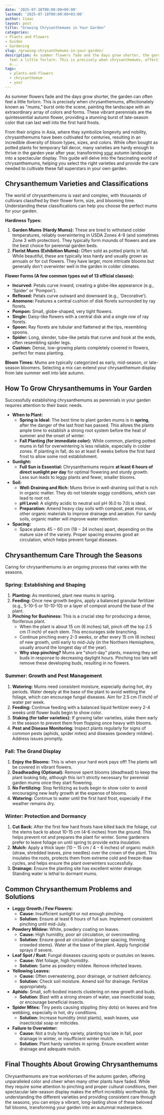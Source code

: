 ```yaml
---
date: '2025-07-10T00:00:00+00:00'
lastmod: '2025-07-10T00:00:00+03:00'
author: Isaac
layout: post
title: "Growing Chrysanthemums in Your Garden"
categories:
- Plants and Flowers
- Guides
- Gardening
slug: /growing-chrysanthemums-in-your-garden/
description: As summer flowers fade and the days grow shorter, the garden can often
  feel a little forlorn. This is precisely when chrysanthemums, affectionately known
  a...
tags: 
  - plants-and-flowers
  - chrysanthemum
  - your
---
```

As summer flowers fade and the days grow shorter, the garden can often feel a little forlorn. This is precisely when chrysanthemums, affectionately known as "mums," burst onto the scene, painting the landscape with an extraordinary array of colors and forms. These vibrant perennials are the quintessential autumn flower, providing a stunning burst of late-season color that can last well into the first hard frosts.

From their origins in Asia, where they symbolize longevity and nobility, chrysanthemums have been cultivated for centuries, resulting in an incredible diversity of bloom types, sizes, and colors. While often bought as potted plants for temporary fall decor, many varieties are hardy enough to thrive in the garden year after year, transforming [your](/posts/how-can-you-tell-if-you-have-moles-in-your-yard/) autumn landscape into a spectacular display. This guide will delve into the fascinating world of chrysanthemums, helping you select the right varieties and provide the care needed to cultivate these fall superstars in your own garden.

## Chrysanthemum Varieties and Classifications

The world of chrysanthemums is vast and complex, with thousands of cultivars classified by their flower form, size, and blooming time. Understanding these classifications can help you choose the perfect mums for your garden.

**Hardiness Types:**

1.  **Garden Mums (Hardy Mums):** These are bred to withstand colder temperatures, reliably overwintering in USDA Zones 4-9 (and sometimes Zone 3 with protection). They typically form mounds of flowers and are the best choice for perennial garden beds.
2.  **Florist Mums (Exhibition Mums):** Often sold as potted plants in fall. While beautiful, these are typically less hardy and usually grown as annuals or for cut flowers. They have larger, more intricate blooms but generally don't overwinter well in the garden in colder climates.

**Flower Forms (A few common types out of 13 official classes):**

* **Incurved:** Petals curve inward, creating a globe-like appearance (e.g., 'Spider' or 'Pompon').
* **Reflexed:** Petals curve outward and downward (e.g., 'Decorative').
* **Anemone:** Features a central cushion of disk florets surrounded by ray florets.
* **Pompon:** Small, globe-shaped, very tight flowers.
* **Single:** Daisy-like flowers with a central disk and a single row of ray florets.
* **Spoon:** Ray florets are tubular and flattened at the tips, resembling spoons.
* **Spider:** Long, slender, tube-like petals that curve and hook at the ends, often resembling spider legs.
* **Cushion:** Dense, low-growing plants completely covered in flowers, perfect for mass planting.

**Bloom Times:** Mums are typically categorized as early, mid-season, or late-season bloomers. Selecting a mix can extend your chrysanthemum display from late summer well into late autumn.

## How To Grow Chrysanthemums in Your Garden

Successfully establishing chrysanthemums as perennials in your garden requires attention to their basic needs.

* **When to Plant:**
    * **Spring is Ideal:** The best time to plant garden mums is in **spring**, after the danger of the last frost has passed. This allows the plants ample time to establish a strong root system before the heat of summer and the onset of winter.
    * **Fall Planting (for immediate color):** While common, planting potted mums in fall for overwintering is less reliable, especially in colder zones. If planting in fall, do so at least 6 weeks before the first hard frost to allow some root establishment.
* **Sunlight:**
    * **Full Sun is Essential:** Chrysanthemums require **at least 6 hours of direct sunlight per day** for optimal flowering and sturdy growth. Less sun leads to leggy plants and fewer, smaller blooms.
* **Soil:**
    * **Well-Draining and Rich:** Mums thrive in well-draining soil that is rich in organic matter. They do not tolerate soggy conditions, which can lead to root rot.
    * **pH Level:** A slightly acidic to neutral soil pH ($6.0$ to $7.0$) is ideal.
    * **Preparation:** Amend heavy clay soils with compost, peat moss, or other organic materials to improve drainage and aeration. For sandy soils, organic matter will improve water retention.
* **Spacing:**
    * Space plants $45-60$ cm ($18-24$ inches) apart, depending on the mature size of the variety. Proper spacing ensures good air circulation, which helps prevent fungal diseases.

## Chrysanthemum Care Through the Seasons

Caring for chrysanthemums is an ongoing process that varies with the seasons.

### Spring: Establishing and Shaping

1.  **Planting:** As mentioned, plant new mums in spring.
2.  **Feeding:** Once new growth begins, apply a balanced granular fertilizer (e.g., 5-10-5 or 10-10-10) or a layer of compost around the base of the plant.
3.  **Pinching for Bushiness:** This is a crucial step for producing a dense, floriferous plant.
    * When the plant is about 15 cm (6 inches) tall, pinch off the top 2.5 cm (1 inch) of each stem. This encourages side branching.
    * Continue pinching every 2-3 weeks, or after every 15 cm (6 inches) of new growth, until early to mid-July (in the Northern Hemisphere, usually around the longest day of the year).
    * **Why stop pinching?** Mums are "short-day" plants, meaning they set buds in response to decreasing daylight hours. Pinching too late will remove these developing buds, resulting in no flowers.

### Summer: Growth and Pest Management

1.  **Watering:** Mums need consistent moisture, especially during hot, dry periods. Water deeply at the base of the plant to avoid wetting the foliage, which can encourage fungal diseases. Aim for $2.5$ cm ($1$ inch) of water per week.
2.  **Feeding:** Continue feeding with a balanced liquid fertilizer every 2-4 weeks until flower buds begin to show color.
3.  **Staking (for taller varieties):** If growing taller varieties, stake them early in the season to prevent them from flopping once heavy with blooms.
4.  **Pest and Disease Monitoring:** Inspect plants regularly for signs of common pests (aphids, spider mites) and diseases (powdery mildew). Address issues promptly.

### Fall: The Grand Display

1.  **Enjoy the Blooms:** This is when your hard work pays off! The plants will be covered in vibrant flowers.
2.  **Deadheading (Optional):** Remove spent blooms (deadhead) to keep the plant looking tidy, although this isn't strictly necessary for perennial garden mums once they start flowering.
3.  **No Fertilizing:** Stop fertilizing as buds begin to show color to avoid encouraging new leafy growth at the expense of blooms.
4.  **Watering:** Continue to water until the first hard frost, especially if the weather remains dry.

### Winter: Protection and Dormancy

1.  **Cut Back:** After the first few hard frosts have killed back the foliage, cut the stems back to about 10-15 cm (4-6 inches) from the ground. This helps prevent rot and prepares the plant for winter. Some gardeners prefer to leave foliage on until spring to provide extra insulation.
2.  **Mulch:** Apply a thick layer ($10-15$ cm / $4-6$ inches) of organic mulch (straw, shredded leaves, pine needles) over the crown of the plant. This insulates the roots, protects them from extreme cold and freeze-thaw cycles, and helps ensure the plant overwinters successfully.
3.  **Drainage:** Ensure the planting site has excellent winter drainage. Standing water is lethal to dormant mums.

## Common Chrysanthemum Problems and Solutions

* **Leggy Growth / Few Flowers:**
    * **Cause:** Insufficient sunlight or not enough pinching.
    * **Solution:** Ensure at least 6 hours of full sun. Implement consistent pinching until mid-July.
* **Powdery Mildew:** White, powdery coating on leaves.
    * **Cause:** High humidity, poor air circulation, or overcrowding.
    * **Solution:** Ensure good air circulation (proper spacing, thinning crowded stems). Water at the base of the plant. Apply fungicidal sprays if severe.
* **Leaf Spot / Rust:** Fungal diseases causing spots or pustules on leaves.
    * **Cause:** Wet foliage, high humidity.
    * **Solution:** Same as powdery mildew. Remove infected leaves.
* **Yellowing Leaves:**
    * **Cause:** Often overwatering, poor drainage, or nutrient deficiency.
    * **Solution:** Check soil moisture. Amend soil for drainage. Fertilize appropriately.
* **Aphids:** Small, soft-bodied insects clustering on new growth and buds.
    * **Solution:** Blast with a strong stream of water, use insecticidal soap, or encourage beneficial insects.
* **Spider Mites:** Tiny pests causing stippling (tiny dots) on leaves and fine webbing, especially in hot, dry conditions.
    * **Solution:** Increase humidity (mist plants), wash leaves, use insecticidal soap or miticides.
* **Failure to Overwinter:**
    * **Cause:** Not a truly hardy variety, planting too late in fall, poor drainage in winter, or insufficient winter mulch.
    * **Solution:** Plant hardy varieties in spring. Ensure excellent winter drainage and adequate mulch.

## Final Thoughts About Growing Chrysanthemums

Chrysanthemums are true workhorses of the autumn garden, offering unparalleled color and cheer when many other plants have faded. While they require some attention to pinching and proper cultural conditions, their spectacular late-season display makes the effort incredibly worthwhile. By understanding the different varieties and providing consistent care through the seasons, you can enjoy a vibrant, long-lasting show of these beloved fall blooms, transforming your garden into an autumnal masterpiece.
